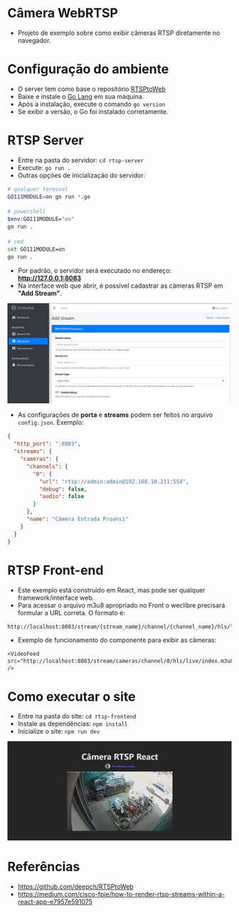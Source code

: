 # Câmera WebRTSP

- Projeto de exemplo sobre como exibir câmeras RTSP diretamente no navegador.

# Configuração do ambiente

- O server tem como base o repositório [RTSPtoWeb](https://github.com/deepch/RTSPtoWeb/)
- Baixe e instale o [Go Lang](https://go.dev/doc/install) em sua máquina.
- Após a instalação, execute o comando `go version`
- Se exibir a versão, o Go foi instalado corretamente.

# RTSP Server

- Entre na pasta do servidor: `cd rtsp-server`
- Execute: `go run .`
- Outras opções de inicialização do servidor:

```bash
# qualquer terminal
GO111MODULE=on go run *.go

# powershell
$env:GO111MODULE="on"
go run .

# cmd
set GO111MODULE=on
go run .
```

- Por padrão, o servidor será executado no endereço: **http://127.0.0.1:8083**
- Na interface web que abrir, é possível cadastrar as câmeras RTSP em **"Add Stream"**.

<img src="/rtsp-frontend/src/assets/rtsptoweb.jpg" alt="RTSPtoWEB">

- As configurações de **porta** e **streams** podem ser feitos no arquivo `config.json`. Exemplo:

```json
{
  "http_port": ":8083",
  "streams": {
    "cameras": {
      "channels": {
        "0": {
          "url": "rtsp://admin:admin@192.168.10.211:554",
          "debug": false,
          "audio": false
        }
      },
      "name": "Câmera Entrada Proansi"
    }
  }
}
```

# RTSP Front-end

- Este exemplo está construído em React, mas pode ser qualquer framework/interface web.
- Para acessar o arquivo m3u8 apropriado no Front o weclibre precisará formular a URL correta. O formato é:

```txt
http://localhost:8083/stream/{stream_name}/channel/{channel_name}/hls/live/index.m3u8
```

- Exemplo de funcionamento do componente para exibir as câmeras:

```tsx
<VideoFeed src="http://localhost:8083/stream/cameras/channel/0/hls/live/index.m3u8" />
```

# Como executar o site

- Entre na pasta do site: `cd rtsp-frontend`
- Instale as dependências: `npm install`
- Inicialize o site: `npm run dev`

<img src="/rtsp-frontend/src/assets/rtsptoweb2.jpg" alt="RTSPtoWEB React">

# Referências

- https://github.com/deepch/RTSPtoWeb
- https://medium.com/cisco-fpie/how-to-render-rtsp-streams-within-a-react-app-e7957e591075
